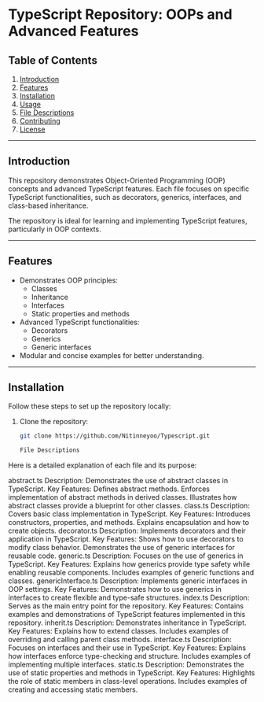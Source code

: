 # TypeScript Repository: OOPs and Advanced Features

## Table of Contents

1. [Introduction](#introduction)
2. [Features](#features)
3. [Installation](#installation)
4. [Usage](#usage)
5. [File Descriptions](#file-descriptions)
6. [Contributing](#contributing)
7. [License](#license)

---

## Introduction

This repository demonstrates Object-Oriented Programming (OOP) concepts and advanced TypeScript features. Each file focuses on specific TypeScript functionalities, such as decorators, generics, interfaces, and class-based inheritance.

The repository is ideal for learning and implementing TypeScript features, particularly in OOP contexts.

---

## Features

- Demonstrates OOP principles:
  - Classes
  - Inheritance
  - Interfaces
  - Static properties and methods
- Advanced TypeScript functionalities:
  - Decorators
  - Generics
  - Generic interfaces
- Modular and concise examples for better understanding.

---

## Installation

Follow these steps to set up the repository locally:

1. Clone the repository:
   ```bash
   git clone https://github.com/Nitinneyoo/Typescript.git

   File Descriptions
Here is a detailed explanation of each file and its purpose:

abstract.ts
Description: Demonstrates the use of abstract classes in TypeScript.
Key Features:
Defines abstract methods.
Enforces implementation of abstract methods in derived classes.
Illustrates how abstract classes provide a blueprint for other classes.
class.ts
Description: Covers basic class implementation in TypeScript.
Key Features:
Introduces constructors, properties, and methods.
Explains encapsulation and how to create objects.
decorator.ts
Description: Implements decorators and their application in TypeScript.
Key Features:
Shows how to use decorators to modify class behavior.
Demonstrates the use of generic interfaces for reusable code.
generic.ts
Description: Focuses on the use of generics in TypeScript.
Key Features:
Explains how generics provide type safety while enabling reusable components.
Includes examples of generic functions and classes.
genericInterface.ts
Description: Implements generic interfaces in OOP settings.
Key Features:
Demonstrates how to use generics in interfaces to create flexible and type-safe structures.
index.ts
Description: Serves as the main entry point for the repository.
Key Features:
Contains examples and demonstrations of TypeScript features implemented in this repository.
inherit.ts
Description: Demonstrates inheritance in TypeScript.
Key Features:
Explains how to extend classes.
Includes examples of overriding and calling parent class methods.
interface.ts
Description: Focuses on interfaces and their use in TypeScript.
Key Features:
Explains how interfaces enforce type-checking and structure.
Includes examples of implementing multiple interfaces.
static.ts
Description: Demonstrates the use of static properties and methods in TypeScript.
Key Features:
Highlights the role of static members in class-level operations.
Includes examples of creating and accessing static members.
